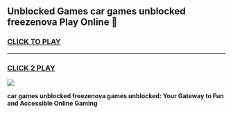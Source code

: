 
## Unblocked Games car games unblocked freezenova Play Online 👋
<h3>
<a href="https://news.freeplayer.one?title=car_games_unblocked_freezenova&ref=17F">CLICK TO PLAY</a></h3>
<hr>

<h3>
<a href="https://news.freeplayer.one?title=car_games_unblocked_freezenova&ref=17F">CLICK 2 PLAY</a>
  
</h3>

<a href="https://news.freeplayer.one?title=car_games_unblocked_freezenova&ref=17F/"><img src="https://clearcache.store/games.png"></a>


**car games unblocked freezenova games unblocked: Your Gateway to Fun and Accessible Online Gaming**
